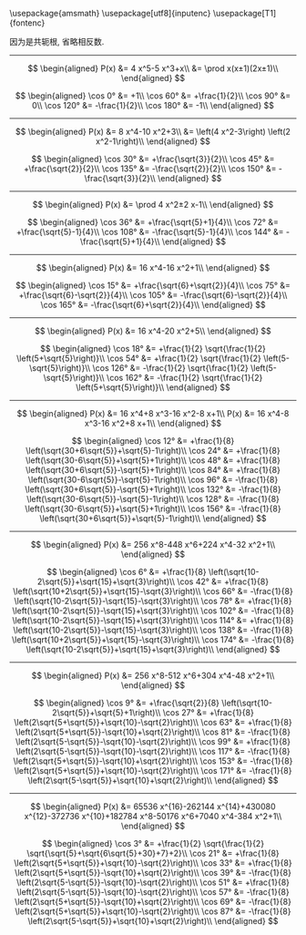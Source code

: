 \usepackage{amsmath}
\usepackage[utf8]{inputenc}
\usepackage[T1]{fontenc}


因为是共轭根, 省略相反数.

---

$$
\begin{aligned}
    P(x)
    &= 4 x^5-5 x^3+x\\
    &= \prod x(x±1)(2x±1)\\
\end{aligned}
$$

$$
\begin{aligned}
    \cos 0°   &= +1\\
    \cos 60°  &= +\frac{1}{2}\\
    \cos 90°  &= 0\\
    \cos 120° &= -\frac{1}{2}\\
    \cos 180° &= -1\\
\end{aligned}
$$

---

$$
\begin{aligned}
    P(x)
    &= 8 x^4-10 x^2+3\\
    &= \left(4 x^2-3\right) \left(2 x^2-1\right)\\
\end{aligned}
$$

$$
\begin{aligned}
    \cos 30°  &= +\frac{\sqrt{3}}{2}\\
    \cos 45°  &= +\frac{\sqrt{2}}{2}\\
    \cos 135° &= -\frac{\sqrt{2}}{2}\\
    \cos 150° &= -\frac{\sqrt{3}}{2}\\
\end{aligned}
$$

---

$$
\begin{aligned}
    P(x) &= \prod 4 x^2±2 x-1\\
\end{aligned}
$$

$$
\begin{aligned}
    \cos 36°  &= +\frac{\sqrt{5}+1}{4}\\
    \cos 72°  &= +\frac{\sqrt{5}-1}{4}\\
    \cos 108° &= -\frac{\sqrt{5}-1}{4}\\
    \cos 144° &= -\frac{\sqrt{5}+1}{4}\\
\end{aligned}
$$

---

$$
\begin{aligned}
    P(x) &= 16 x^4-16 x^2+1\\
\end{aligned}
$$

$$
\begin{aligned}
    \cos 15°  &= +\frac{\sqrt{6}+\sqrt{2}}{4}\\
    \cos 75°  &= +\frac{\sqrt{6}-\sqrt{2}}{4}\\
    \cos 105° &= -\frac{\sqrt{6}-\sqrt{2}}{4}\\
    \cos 165° &= -\frac{\sqrt{6}+\sqrt{2}}{4}\\
\end{aligned}
$$

---

$$
\begin{aligned}
    P(x) &= 16 x^4-20 x^2+5\\
\end{aligned}
$$

$$
\begin{aligned}
    \cos 18°  &= +\frac{1}{2} \sqrt{\frac{1}{2} \left(5+\sqrt{5}\right)}\\
    \cos 54°  &= +\frac{1}{2} \sqrt{\frac{1}{2} \left(5-\sqrt{5}\right)}\\
    \cos 126° &= -\frac{1}{2} \sqrt{\frac{1}{2} \left(5-\sqrt{5}\right)}\\
    \cos 162° &= -\frac{1}{2} \sqrt{\frac{1}{2} \left(5+\sqrt{5}\right)}\\
\end{aligned}
$$

---

$$
\begin{aligned}
    P(x) &= 16 x^4+8 x^3-16 x^2-8 x+1\\
    P(x) &= 16 x^4-8 x^3-16 x^2+8 x+1\\
\end{aligned}
$$

$$
\begin{aligned}
    \cos 12°  &= +\frac{1}{8} \left(\sqrt{30+6\sqrt{5}}+\sqrt{5}-1\right)\\
    \cos 24°  &= +\frac{1}{8} \left(\sqrt{30-6\sqrt{5}}+\sqrt{5}+1\right)\\
    \cos 48°  &= +\frac{1}{8} \left(\sqrt{30+6\sqrt{5}}-\sqrt{5}+1\right)\\
    \cos 84°  &= +\frac{1}{8} \left(\sqrt{30-6\sqrt{5}}-\sqrt{5}-1\right)\\
    \cos 96°  &= -\frac{1}{8} \left(\sqrt{30+6\sqrt{5}}-\sqrt{5}+1\right)\\
    \cos 132° &= -\frac{1}{8} \left(\sqrt{30-6\sqrt{5}}-\sqrt{5}-1\right)\\
    \cos 128° &= -\frac{1}{8} \left(\sqrt{30-6\sqrt{5}}+\sqrt{5}+1\right)\\
    \cos 156° &= -\frac{1}{8} \left(\sqrt{30+6\sqrt{5}}+\sqrt{5}-1\right)\\
\end{aligned}
$$

---

$$
\begin{aligned}
    P(x) &= 256 x^8-448 x^6+224 x^4-32 x^2+1\\
\end{aligned}
$$

$$
\begin{aligned}
    \cos 6°   &= +\frac{1}{8} \left(\sqrt{10-2\sqrt{5}}+\sqrt{15}+\sqrt{3}\right)\\
    \cos 42°  &= +\frac{1}{8} \left(\sqrt{10+2\sqrt{5}}+\sqrt{15}-\sqrt{3}\right)\\
    \cos 66°  &= -\frac{1}{8} \left(\sqrt{10-2\sqrt{5}}-\sqrt{15}-\sqrt{3}\right)\\
    \cos 78°  &= +\frac{1}{8} \left(\sqrt{10-2\sqrt{5}}-\sqrt{15}+\sqrt{3}\right)\\
    \cos 102° &= -\frac{1}{8} \left(\sqrt{10-2\sqrt{5}}-\sqrt{15}+\sqrt{3}\right)\\
    \cos 114° &= +\frac{1}{8} \left(\sqrt{10-2\sqrt{5}}-\sqrt{15}-\sqrt{3}\right)\\
    \cos 138° &= -\frac{1}{8} \left(\sqrt{10+2\sqrt{5}}+\sqrt{15}-\sqrt{3}\right)\\
    \cos 174° &= -\frac{1}{8} \left(\sqrt{10-2\sqrt{5}}+\sqrt{15}+\sqrt{3}\right)\\
\end{aligned}
$$

---

$$
\begin{aligned}
    P(x) &= 256 x^8-512 x^6+304 x^4-48 x^2+1\\
\end{aligned}
$$

$$
\begin{aligned}
    \cos 9°   &= +\frac{\sqrt{2}}{8} \left(\sqrt{10-2\sqrt{5}}+\sqrt{5}+1\right)\\
    \cos 27°  &= +\frac{1}{8} \left(2\sqrt{5+\sqrt{5}}+\sqrt{10}-\sqrt{2}\right)\\
    \cos 63°  &= +\frac{1}{8} \left(2\sqrt{5+\sqrt{5}}-\sqrt{10}+\sqrt{2}\right)\\
    \cos 81°  &= -\frac{1}{8} \left(2\sqrt{5-\sqrt{5}}-\sqrt{10}-\sqrt{2}\right)\\
    \cos 99°  &= +\frac{1}{8} \left(2\sqrt{5-\sqrt{5}}-\sqrt{10}-\sqrt{2}\right)\\
    \cos 117° &= -\frac{1}{8} \left(2\sqrt{5+\sqrt{5}}-\sqrt{10}+\sqrt{2}\right)\\
    \cos 153° &= -\frac{1}{8} \left(2\sqrt{5+\sqrt{5}}+\sqrt{10}-\sqrt{2}\right)\\
    \cos 171° &= -\frac{1}{8} \left(2\sqrt{5-\sqrt{5}}+\sqrt{10}+\sqrt{2}\right)\\
\end{aligned}
$$

---

$$
\begin{aligned}
    P(x) &= 65536 x^{16}-262144 x^{14}+430080 x^{12}-372736 x^{10}+182784 x^8-50176 x^6+7040 x^4-384 x^2+1\\
\end{aligned}
$$

$$
\begin{aligned}
    \cos 3°  &= +\frac{1}{2} \sqrt{\frac{1}{2} \sqrt{\sqrt{5}+\sqrt{6\sqrt{5}+30}+7}+2}\\
    \cos 21° &= +\frac{1}{8} \left(2\sqrt{5+\sqrt{5}}+\sqrt{10}-\sqrt{2}\right)\\
    \cos 33° &= +\frac{1}{8} \left(2\sqrt{5+\sqrt{5}}-\sqrt{10}+\sqrt{2}\right)\\
    \cos 39° &= -\frac{1}{8} \left(2\sqrt{5-\sqrt{5}}-\sqrt{10}-\sqrt{2}\right)\\
    \cos 51° &= +\frac{1}{8} \left(2\sqrt{5-\sqrt{5}}-\sqrt{10}-\sqrt{2}\right)\\
    \cos 57° &= -\frac{1}{8} \left(2\sqrt{5+\sqrt{5}}-\sqrt{10}+\sqrt{2}\right)\\
    \cos 69° &= -\frac{1}{8} \left(2\sqrt{5+\sqrt{5}}+\sqrt{10}-\sqrt{2}\right)\\
    \cos 87° &= -\frac{1}{8} \left(2\sqrt{5-\sqrt{5}}+\sqrt{10}+\sqrt{2}\right)\\
\end{aligned}
$$
